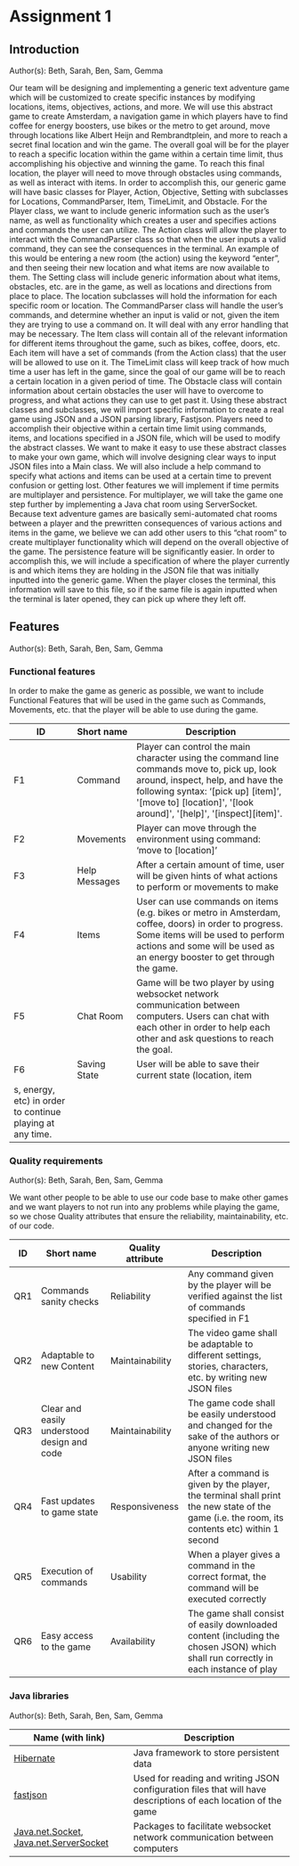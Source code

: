 # Assignment 1

## Introduction
Author(s): Beth, Sarah, Ben, Sam, Gemma

Our team will be designing and implementing a generic text adventure game which will be customized to create specific instances by modifying locations, items, objectives, actions, and more. We will use this abstract game to create Amsterdam, a navigation game in which players have to find coffee for energy boosters, use bikes or the metro to get around, move through locations like Albert Heijn and Rembrandtplein, and more to reach a secret final location and win the game.
The overall goal will be for the player to reach a specific location within the game within a certain time limit, thus accomplishing his objective and winning the game. To reach this final location, the player will need to move through obstacles using commands, as well as interact with items. In order to accomplish this, our generic game will have basic classes for Player, Action, Objective, Setting with subclasses for Locations, CommandParser, Item, TimeLimit, and Obstacle.
For the Player class, we want to include generic information such as the user’s name, as well as functionality which creates a user and specifies actions and commands the user can utilize.
The Action class will allow the player to interact with the CommandParser class so that when the user inputs a valid command, they can see the consequences in the terminal. An example of this would be entering a new room (the action) using the keyword “enter”, and then seeing their new location and what items are now available to them.
The Setting class will include generic information about what items, obstacles, etc. are in the game, as well as locations and directions from place to place. The location subclasses will hold the information for each specific room or location.
The CommandParser class will handle the user’s commands, and determine whether an input is valid or not, given the item they are trying to use a command on. It will deal with any error handling that may be necessary.
The Item class will contain all of the relevant information for different items throughout the game, such as bikes, coffee, doors, etc. Each item will have a set of commands (from the Action class) that the user will be allowed to use on it.
The TimeLimit class will keep track of how much time a user has left in the game, since the goal of our game will be to reach a certain location in a given period of time.
The Obstacle class will contain information about certain obstacles the user will have to overcome to progress, and what actions they can use to get past it.
Using these abstract classes and subclasses, we will import specific information to create a real game using JSON and a JSON parsing library, Fastjson. Players need to accomplish their objective within a certain time limit using commands, items, and locations specified in a JSON file, which will be used to modify the abstract classes. We want to make it easy to use these abstract classes to make your own game, which will involve designing clear ways to input JSON files into a Main class.  We will also include a help command to specify what actions and items can be used at a certain time to prevent confusion or getting lost.
Other features we will implement if time permits are multiplayer and persistence. For multiplayer, we will take the game one step further by implementing a Java chat room using ServerSocket. Because text adventure games are basically semi-automated chat rooms between a player and the prewritten consequences of various actions and items in the game, we believe we can add other users to this “chat room” to create multiplayer functionality which will depend on the overall objective of the game. The persistence feature will be significantly easier. In order to accomplish this, we will include a specification of where the player currently is and which items they are holding in the JSON file that was initially inputted into the generic game. When the player closes the terminal, this information will save to this file, so if the same file is again inputted when the terminal is later opened, they can pick up where they left off.


## Features
Author(s): Beth, Sarah, Ben, Sam, Gemma

### Functional features

In order to make the game as generic as possible, we want to include Functional Features that will be used in the game such as Commands, Movements, etc. that the player will be able to use during the game. 

| ID  | Short name  | Description  |
|---|---|---|
| F1  | Command | Player can control the main character using the command line commands move to, pick up, look around, inspect, help, and have the following syntax: ‘[pick up] [item]’, '[move to] [location]', '[look around]', '[help]', '[inspect][item]'.   |
| F2  | Movements  | Player can move through the environment using command: ‘move to [location]’  |
| F3  | Help Messages  | After a certain amount of time, user will be given hints of what actions to perform or movements to make  |
| F4  | Items | User can use commands on items (e.g. bikes or metro in Amsterdam, coffee, doors) in order to progress. Some items will be used to perform actions and some will be used as an energy booster to get through the game.  |
| F5  | Chat Room  | Game will be two player by using websocket network communication between computers. Users can chat with each other in order to help each other and ask questions to reach the goal.   |
| F6  | Saving State  | User will be able to save their current state (location, item
s, energy, etc) in order to continue playing at any time.   |

### Quality requirements
Author(s): Beth, Sarah, Ben, Sam, Gemma

We want other people to be able to use our code base to make other games and we want players to not run into any problems while playing the game, so we chose Quality attributes that ensure the reliability, maintainability, etc. of our code.

| ID  | Short name  | Quality attribute | Description  |
|---|---|---|---|
| QR1  | Commands sanity checks | Reliability  | Any command given by the player will be verified against the list of commands specified in F1 |
| QR2  | Adaptable to new Content | Maintainability  | The video game shall be adaptable to different settings, stories, characters, etc. by writing new JSON files  |
| QR3  | Clear and easily understood design and code | Maintainability  | The game code shall be easily understood and changed for the sake of the authors or anyone writing new JSON files |
| QR4  | Fast updates to game state | Responsiveness | After a command is given by the player, the terminal shall print the new state of the game (i.e. the room, its contents etc) within 1 second |
| QR5  | Execution of commands | Usability  | When a player gives a command in the correct format, the command will be executed correctly |
| QR6  | Easy access to the game | Availability  | The game shall consist of easily downloaded content (including the chosen JSON) which shall run correctly in each instance of play |

### Java libraries
Author(s): Beth, Sarah, Ben, Sam, Gemma

| Name (with link) | Description  |
|---|---|
| [Hibernate](https://hibernate.org/)  | Java framework to store persistent data |
| [fastjson](https://github.com/alibaba/fastjson) | Used for reading and writing JSON configuration files that will have descriptions of each location of the game |
| [Java.net.Socket](https://docs.oracle.com/javase/7/docs/api/java/net/Socket.html), [Java.net.ServerSocket](https://docs.oracle.com/javase/8/docs/api/java/net/ServerSocket.html)  | Packages to facilitate websocket network communication between computers |